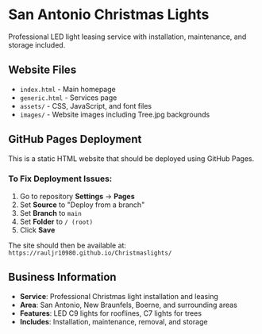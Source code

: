 # San Antonio Christmas Lights

Professional LED light leasing service with installation, maintenance, and storage included.

## Website Files

- `index.html` - Main homepage
- `generic.html` - Services page
- `assets/` - CSS, JavaScript, and font files
- `images/` - Website images including Tree.jpg backgrounds

## GitHub Pages Deployment

This is a static HTML website that should be deployed using GitHub Pages.

### To Fix Deployment Issues:

1. Go to repository **Settings** → **Pages**
2. Set **Source** to "Deploy from a branch"
3. Set **Branch** to `main`
4. Set **Folder** to `/ (root)`
5. Click **Save**

The site should then be available at: `https://rauljr10980.github.io/Christmaslights/`

## Business Information

- **Service**: Professional Christmas light installation and leasing
- **Area**: San Antonio, New Braunfels, Boerne, and surrounding areas
- **Features**: LED C9 lights for rooflines, C7 lights for trees
- **Includes**: Installation, maintenance, removal, and storage
